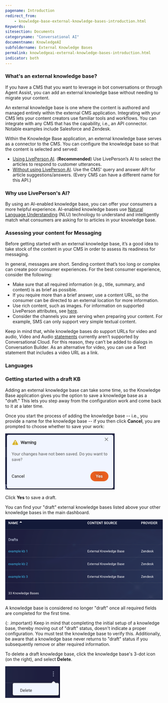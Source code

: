 ```yaml
---
pagename: Introduction
redirect_from:
    - knowledge-base-external-knowledge-bases-introduction.html
Keywords:
sitesection: Documents
categoryname: "Conversational AI"
documentname: KnowledgeAI
subfoldername: External Knowledge Bases
permalink: knowledgeai-external-knowledge-bases-introduction.html
indicator: both
---
```


### What's an external knowledge base?

If you have a CMS that you want to leverage in bot conversations or through Agent Assist, you can add an external knowledge base without needing to migrate your content.

An external knowledge base is one where the content is authored and managed entirely within the external CMS application. Integrating with your CMS lets your content creators use familiar tools and workflows. You can integrate with any CMS that has the capability, i.e., an API connector. Notable examples include Salesforce and Zendesk. 

Within the Knowledge Base application, an external knowledge base serves as a connector to the CMS. You can configure the knowledge base so that the content is selected and served:

* [Using LivePerson AI](knowledge-base-external-knowledge-bases-external-kbs-with-liveperson-ai.html). (**Recommended**) Use LivePerson’s AI to select the articles to respond to customer utterances.
* [Without using LivePerson AI](knowledge-base-external-knowledge-bases-external-kbs-without-liveperson-ai.html). Use the CMS' query and answer API for article suggestions/answers. (Every CMS can have a different name for this API.)

### Why use LivePerson's AI?

By using an AI-enabled knowledge base, you can offer your consumers a more helpful experience. AI-enabled knowledge bases use [Natural Language Understanding](intent-manager-natural-language-understanding.html) (NLU) technology to understand and intelligently match what consumers are asking for to articles in your knowledge base.

### Assessing your content for Messaging

Before getting started with an external knowledge base, it’s a good idea to take stock of the content in your CMS in order to assess its readiness for messaging.

In general, messages are short. Sending content that’s too long or complex can create poor consumer experiences. For the best consumer experience, consider the following:

* Make sure that all required information (e.g., title, summary, and content) is as brief as possible.
* If you require more than a brief answer, use a content URL, so the consumer can be directed to an external location for more information.
* Use rich content, such as images. For information on supported LivePerson attributes, see [here](knowledge-base-external-knowledge-bases-mapping-content-metadata.html#supported-liveperson-attributes).
* Consider the channels you are serving when preparing your content. For example, SMS can only support very simple textual content.

Keep in mind that, while knowledge bases do support URLs for video and audio, Video and Audio [statements](conversation-builder-interactions-statements.html) currently aren’t supported by Conversational Cloud. For this reason, they can’t be added to dialogs in Conversation Builder. As an alternative for video, you can use a Text statement that includes a video URL as a link.

### Languages



### Getting started with a draft KB

Adding an external knowledge base can take some time, so the Knowledge Base application gives you the option to save a knowledge base as a "draft." This lets you step away from the configuration work and come back to it at a later time.

Once you start the process of adding the knowledge base -- i.e., you provide a name for the knowledge base -- if you then click **Cancel**, you are prompted to choose whether to save your work:

<img style="width:350px" src="img/ConvoBuilder/kb_ext_save_draft_1.png">

Click **Yes** to save a draft.

You can find your "draft" external knowledge bases listed above your other knowledge bases in the main dashboard.

<img style="width:600px" src="img/ConvoBuilder/kb_ext_save_draft_2.png">

A knowledge base is considered no longer "draft" once all required fields are completed for the first time.

{: .important}
Keep in mind that completing the initial setup of a knowledge base, thereby moving out of "draft" status, doesn't indicate a proper configuration. You must test the knowledge base to verify this. Additionally, be aware that a knowledge base never returns to "draft" status if you subsequently remove or alter required information.

To delete a draft knowledge base, click the knowledge base's 3-dot icon (on the right), and select **Delete**.

<img style="width:175px" src="img/ConvoBuilder/kb_ext_save_draft_3.png">